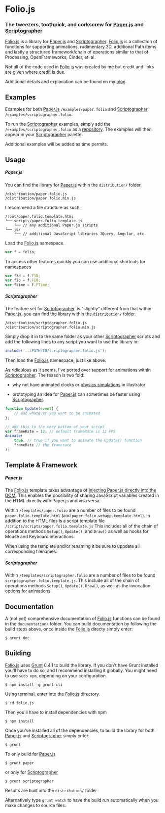 Folio.js
============
### The tweezers, toothpick, and corkscrew for [Paper.js](http://paperjs.org/) and [Scriptographer](http://scriptographer.org/) ###


[Folio.js](http://kennethfrederick.de/foliojs/) is a library for [Paper.js](http://paperjs.org/) and [Scriptographer](http://scriptographer.org/). [Folio.js](http://kennethfrederick.de/foliojs/) is a collection of functions for supporting animations, rudimentary 3D, additional Path items and lastly a structured framework/chain of operations similar to that of Processing, OpenFrameworks, Cinder, et. al.

Not all of the code used in [Folio.js](http://kennethfrederick.de/foliojs/) was created by me but credit and links are given where credit is due.

Additional details and explanation can be found on my [blog](http://kenfrederick.blogspot.de/2012/12/paperjs-frederickkpaper.html).



Examples
-------------

Examples for both [Paper.js](http://paperjs.org/) `/examples/paper.folio` and [Scriptographer](http://scriptographer.org/) `/examples/scriptographer.folio`.

To run the [Scriptographer](http://scriptographer.org/) examples, simply add the `/examples/scriptographer.folio` as a [repository](http://scriptographer.org/news/2.8.050-is-out-welcome-on-board-cs5/). The examples will then appear in your [Scriptographer](http://scriptographer.org/) palette.

Additional examples will be added as time permits.



Usage
-------------

##### Paper.js #####

You can find the library for [Paper.js](http://paperjs.org/) within the `distribution/` folder.

```
/distribution/paper.folio.js
/distribution/paper.folio.min.js
```

I recommend a file structure as such:

```
/root/paper.folio.template.html
└── scripts/paper.folio.template.js
	└── // any additional Paper.js scripts
└── js/
	└── // additional JavaScript libraries JQuery, Angular, etc.
```

Load the [Folio.js](http://kennethfrederick.de/foliojs/) namespace.


```javascript
var f = folio;
```

To access other features quickly you can use additional shortcuts for namespaces

```javascript
var f3d = f.F3D;
var fio = f.FIO;
var ftime = f.FTime;
```

##### Scriptographer #####

The feature set for [Scriptographer](http://scriptographer.org/). is "slightly" different from that within [Paper.js](http://paperjs.org/), you can find the library within the `distribution/` folder.

```
/distribution/scriptographer.folio.js
/distribution/scriptographer.folio.min.js
```

Simply drop it in to the same folder as your other [Scriptographer](http://scriptographer.org/) scripts and add the following lines to any script you want to use the library in:

```javascript
include('../PATH/TO/scriptographer.folio.js');
```

Then load the [Folio.js](http://kennethfrederick.de/foliojs/) namespace, just like above.

As ridiculous as it seems, I've ported over support for animations within [Scriptographer](http://scriptographer.org/). The reason is two fold:

- why not have animated clocks or [physics simulations](https://vimeo.com/27951113) in illustrator

- prototyping an idea for [Paper.js](http://paperjs.org/) can sometimes be faster using [Scriptographer](http://scriptographer.org/).

```javascript
function Update(event) {
	// add whatever you want to be animated
};

// add this to the very bottom of your script
var frameRate = 12; // default frameRate is 12 FPS
Animate(
	true, // true if you want to animate the Update() function
	frameRate // the framerate
);
```





Template & Framework
-------------

##### Paper.js #####

The [Folio.js](http://kennethfrederick.de/foliojs/) template takes advantage of [injecting Paper.js directly into the DOM](http://Paper.js.org/tutorials/getting-started/using-javascript-directly/). This enables the possibility of sharing JavaScript variables created in the HTML directly with Paper.js and visa versa.

Within `/templates/paper.folio` are a number of files to be found `paper.folio.template.html` (and `paper.folio.webapp.template.html`). In addition to the HTML files is a script template file `/scripts/scripts/paper.folio.template.js` This includes all of the chain of operations methods `Setup()`, `Update()`, and `Draw()` as well as hooks for Mouse and Keyboard interactions.

When using the template and/or renaming it be sure to uppdate all corresponding filenames.


##### Scriptographer #####

Within `/templates/scriptographer.folio` are a number of files to be found `scriptographer.folio.template.js`. This include all of the chain of operations methods `Setup()`, `Update()`, `Draw()`, as well as the invocation options for animations.



Documentation
-------------

A (not yet) comprehensive documentation of [Folio.js](http://kennethfrederick.de/foliojs/) functions can be found in the `documentation/` folder. You can build documentation by following the build steps above, once inside the [Folio.js](http://kennethfrederick.de/foliojs/) directy simply enter:

```shell
$ grunt doc
```



Building
-------------

[Folio.js](http://kennethfrederick.de/foliojs/) uses [Grunt](http://gruntjs.com/) 0.4.1 to build the library. If you don't have Grunt installed you'll have to do so, and I recommend installing it globally. You might need to use `sudo npm`, depending on your configuration.

```shell
$ npm install -g grunt-cli
```

Using terminal, enter into the [Folio.js](http://kennethfrederick.de/foliojs/) directory.

```shell
$ cd folio.js
```

Then you'll have to install dependencies with npm

```shell
$ npm install
```

Once you've installed all of the dependencies, to build the library for both [Paper.js](http://paperjs.org/) and [Scriptographer](http://scriptographer.org/) simply enter:

```shell
$ grunt
```

To only build for [Paper.js](http://paperjs.org/)

```shell
$ grunt paper
```

or only for [Scriptographer](http://scriptographer.org/)

```shell
$ grunt scriptographer
```

Results are built into the `distribution/` folder

Alternatively type `grunt watch` to have the build run automatically when you make changes to source files.


